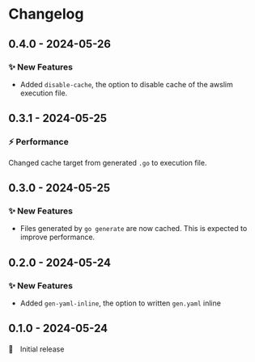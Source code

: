 # Changelog

## 0.4.0 - 2024-05-26

### ✨ New Features

- Added `disable-cache`, the option to disable cache of the awslim execution file.

## 0.3.1 - 2024-05-25

### ⚡️ Performance

Changed cache target from generated `.go` to execution file.

## 0.3.0 - 2024-05-25

### ✨ New Features

- Files generated by `go generate` are now cached. This is expected to improve performance.

## 0.2.0 - 2024-05-24

### ✨ New Features

- Added `gen-yaml-inline`, the option to written `gen.yaml` inline

## 0.1.0 - 2024-05-24

🎉　Initial release
